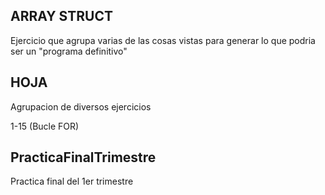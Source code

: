## ARRAY STRUCT

Ejercicio que agrupa varias de las cosas vistas para generar lo que podria ser un "programa definitivo"


## HOJA

Agrupacion de diversos ejercicios

1-15 (Bucle FOR)


## PracticaFinalTrimestre

Practica final del 1er trimestre
